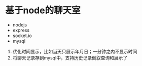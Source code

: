 # 基于node的聊天室
* nodejs
* express
* socket.io
* mysql

1. 优化时间显示，比如当天只展示年月日；一分钟之内不显示时间
2. 将聊天记录存到mysql中，支持历史记录倒叙查询和展示了